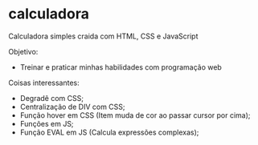 # calculadora
 Calculadora simples craida com HTML, CSS e JavaScript
 
Objetivo:
- Treinar e praticar minhas habilidades com programação web

Coisas interessantes:
- Degradê com CSS;
- Centralização de DIV com CSS;
- Função hover em CSS (Item muda de cor ao passar cursor por cima);
- Funções em JS;
- Função EVAL em JS (Calcula expressões complexas);
